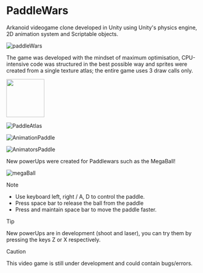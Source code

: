 # PaddleWars
 Arkanoid videogame clone developed in Unity using Unity's physics engine, 2D animation system and Scriptable objects.
 
![paddleWars](https://github.com/MethodCa/PaddleWars/assets/15893276/c8b6dc1a-7d94-4664-a0e9-8f522f5d4dd3)

The game was developed with the mindset of maximum optimisation, CPU-intensive code was structured in the best possible way and sprites were created from a single texture atlas; the entire game uses 3 draw calls only.

 <img src="https://your-image-url.type" width="100" height="100">

![PaddleAtlas](https://github.com/MethodCa/PaddleWars/assets/15893276/048abdf5-d518-43a0-9b77-58dcc9eeefdb)


![AnimationPaddle](https://github.com/MethodCa/PaddleWars/assets/15893276/76ab825b-b3d2-485d-a33a-c7a00a8572be)




![AnimatorsPaddle](https://github.com/MethodCa/PaddleWars/assets/15893276/20e8a792-57c2-438a-8282-bd991c88f364)




New powerUps were created for Paddlewars such as the MegaBall!

 ![megaBall](https://github.com/MethodCa/PaddleWars/assets/15893276/882c6f85-cc99-4595-b979-d36d2353bab1)


> [!NOTE]
> - Use keyboard left, right / A, D to control the paddle.
> - Press space bar to release the ball from the paddle
> - Press and maintain space bar to move the paddle faster.

> [!TIP]
> New powerUps are in development (shoot and laser), you can try them by pressing the keys Z or X respectively.

> [!CAUTION]
> This video game is still under development and could contain bugs/errors.

 
